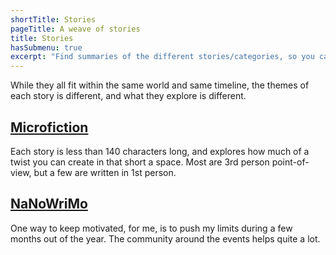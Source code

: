 ```yaml
---
shortTitle: Stories
pageTitle: A weave of stories
title: Stories
hasSubmenu: true
excerpt: "Find summaries of the different stories/categories, so you can browse further and find your exact match"
---
```


While they all fit within the same world and same timeline, the themes
of each story is different, and what they explore is different.

## [Microfiction](/stories/microfiction)

Each story is less than 140 characters long, and explores how much
of a twist you can create in that short a space. Most are 3rd person
point-of-view, but a few are written in 1st person.

## [NaNoWriMo](/stories/nanowrimo)

One way to keep motivated, for me, is to push my limits during a few months out
of the year. The community around the events helps quite a lot.
